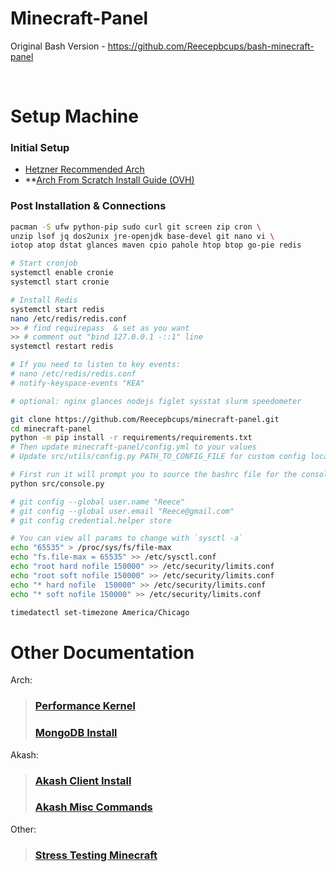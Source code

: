 # Minecraft-Panel
Original Bash Version - https://github.com/Reecepbcups/bash-minecraft-panel

<br/>

# Setup Machine
### Initial Setup
- [Hetzner Recommended Arch](https://www.hetzner.com/dedicated-rootserver/matrix-ax)
- **[Arch From Scratch Install Guide (OVH)](Docs/ARCH/OVH_ARCH_INSTALL.md)
### Post Installation & Connections
```bash
pacman -S ufw python-pip sudo curl git screen zip cron \
unzip lsof jq dos2unix jre-openjdk base-devel git nano vi \
iotop atop dstat glances maven cpio pahole htop btop go-pie redis

# Start cronjob
systemctl enable cronie
systemctl start cronie

# Install Redis
systemctl start redis
nano /etc/redis/redis.conf
>> # find requirepass  & set as you want
>> # comment out "bind 127.0.0.1 -::1" line
systemctl restart redis

# If you need to listen to key events:
# nano /etc/redis/redis.conf
# notify-keyspace-events "KEA"

# optional: nginx glances nodejs figlet sysstat slurm speedometer

git clone https://github.com/Reecepbcups/minecraft-panel.git
cd minecraft-panel
python -m pip install -r requirements/requirements.txt
# Then update minecraft-panel/config.yml to your values
# Update src/utils/config.py PATH_TO_CONFIG_FILE for custom config location

# First run it will prompt you to source the bashrc file for the console alias
python src/console.py

# git config --global user.name "Reece"
# git config --global user.email "Reece@gmail.com"
# git config credential.helper store

# You can view all params to change with `sysctl -a`
echo "65535" > /proc/sys/fs/file-max
echo "fs.file-max = 65535" >> /etc/sysctl.conf
echo "root hard nofile 150000" >> /etc/security/limits.conf
echo "root soft nofile 150000" >> /etc/security/limits.conf
echo "* hard nofile  150000" >> /etc/security/limits.conf
echo "* soft nofile 150000" >> /etc/security/limits.conf

timedatectl set-timezone America/Chicago
```

# Other Documentation

Arch:
> ### [Performance Kernel](Docs/ARCH/PERFORMANCE_KERNEL.md)
> ### [MongoDB Install](Docs/ARCH/MONGODB.md)

Akash:
> ### [Akash Client Install](Docs/AKASH/AKASH_CLIENT_INSTALL.md)
> ### [Akash Misc Commands](Docs/AKASH/AKASH_COMMANDS.md)


Other:
> ### [Stress Testing Minecraft](Docs/STRESS_TEST_MC.md)
